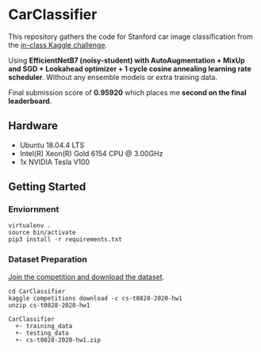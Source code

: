 # CarClassifier
This repository gathers the code for Stanford car image classification from the [in-class Kaggle challenge](https://www.kaggle.com/c/cs-t0828-2020-hw1).

Using __EfficientNetB7 (noisy-student) with AutoAugmentation + MixUp and SGD + Lookahead optimizer + 1 cycle cosine annealing learning rate scheduler__.
Without any ensemble models or extra training data.

Final submission score of __0.95920__ which places me __second on the final leaderboard__.


## Hardware
- Ubuntu 18.04.4 LTS
- Intel(R) Xeon(R) Gold 6154 CPU @ 3.00GHz
- 1x NVIDIA Tesla V100


## Getting Started
### Enviornment
```
virtualenv .
source bin/activate
pip3 install -r requirements.txt
```

### Dataset Preparation
[Join the competition and download the dataset](https://www.kaggle.com/c/cs-t0828-2020-hw1/data).
```
cd CarClassifier
kaggle competitions download -c cs-t0828-2020-hw1
unzip cs-t0828-2020-hw1
```
```
CarClassifier
  +- training_data
  +- testing_data
  +- cs-t0828-2020-hw1.zip
```

